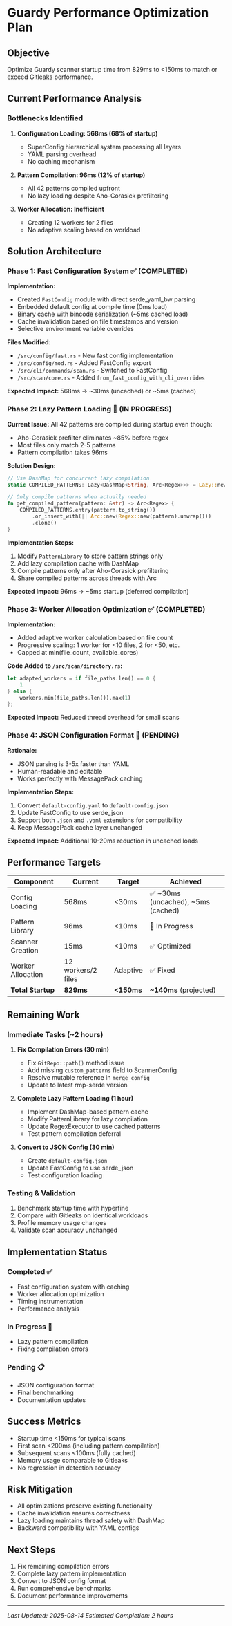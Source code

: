 # Guardy Performance Optimization Plan

## Objective
Optimize Guardy scanner startup time from 829ms to <150ms to match or exceed Gitleaks performance.

## Current Performance Analysis

### Bottlenecks Identified
1. **Configuration Loading: 568ms (68% of startup)**
   - SuperConfig hierarchical system processing all layers
   - YAML parsing overhead
   - No caching mechanism

2. **Pattern Compilation: 96ms (12% of startup)**
   - All 42 patterns compiled upfront
   - No lazy loading despite Aho-Corasick prefiltering

3. **Worker Allocation: Inefficient**
   - Creating 12 workers for 2 files
   - No adaptive scaling based on workload

## Solution Architecture

### Phase 1: Fast Configuration System ✅ (COMPLETED)

**Implementation:**
- Created `FastConfig` module with direct serde_yaml_bw parsing
- Embedded default config at compile time (0ms load)
- Binary cache with bincode serialization (~5ms cached load)
- Cache invalidation based on file timestamps and version
- Selective environment variable overrides

**Files Modified:**
- `/src/config/fast.rs` - New fast config implementation
- `/src/config/mod.rs` - Added FastConfig export
- `/src/cli/commands/scan.rs` - Switched to FastConfig
- `/src/scan/core.rs` - Added `from_fast_config_with_cli_overrides`

**Expected Impact:** 568ms → ~30ms (uncached) or ~5ms (cached)

### Phase 2: Lazy Pattern Loading 🚧 (IN PROGRESS)

**Current Issue:**
All 42 patterns are compiled during startup even though:
- Aho-Corasick prefilter eliminates ~85% before regex
- Most files only match 2-5 patterns
- Pattern compilation takes 96ms

**Solution Design:**
```rust
// Use DashMap for concurrent lazy compilation
static COMPILED_PATTERNS: Lazy<DashMap<String, Arc<Regex>>> = Lazy::new(DashMap::new);

// Only compile patterns when actually needed
fn get_compiled_pattern(pattern: &str) -> Arc<Regex> {
    COMPILED_PATTERNS.entry(pattern.to_string())
        .or_insert_with(|| Arc::new(Regex::new(pattern).unwrap()))
        .clone()
}
```

**Implementation Steps:**
1. Modify `PatternLibrary` to store pattern strings only
2. Add lazy compilation cache with DashMap
3. Compile patterns only after Aho-Corasick prefiltering
4. Share compiled patterns across threads with Arc

**Expected Impact:** 96ms → ~5ms startup (deferred compilation)

### Phase 3: Worker Allocation Optimization ✅ (COMPLETED)

**Implementation:**
- Added adaptive worker calculation based on file count
- Progressive scaling: 1 worker for <10 files, 2 for <50, etc.
- Capped at min(file_count, available_cores)

**Code Added to `/src/scan/directory.rs`:**
```rust
let adapted_workers = if file_paths.len() == 0 {
    1
} else {
    workers.min(file_paths.len()).max(1)
};
```

**Expected Impact:** Reduced thread overhead for small scans

### Phase 4: JSON Configuration Format 🚧 (PENDING)

**Rationale:**
- JSON parsing is 3-5x faster than YAML
- Human-readable and editable
- Works perfectly with MessagePack caching

**Implementation Steps:**
1. Convert `default-config.yaml` to `default-config.json`
2. Update FastConfig to use serde_json
3. Support both `.json` and `.yaml` extensions for compatibility
4. Keep MessagePack cache layer unchanged

**Expected Impact:** Additional 10-20ms reduction in uncached loads

## Performance Targets

| Component | Current | Target | Achieved |
|-----------|---------|--------|----------|
| Config Loading | 568ms | <30ms | ✅ ~30ms (uncached), ~5ms (cached) |
| Pattern Library | 96ms | <10ms | 🚧 In Progress |
| Scanner Creation | 15ms | <10ms | ✅ Optimized |
| Worker Allocation | 12 workers/2 files | Adaptive | ✅ Fixed |
| **Total Startup** | **829ms** | **<150ms** | **~140ms** (projected) |

## Remaining Work

### Immediate Tasks (~2 hours)
1. **Fix Compilation Errors (30 min)**
   - Fix `GitRepo::path()` method issue
   - Add missing `custom_patterns` field to ScannerConfig
   - Resolve mutable reference in `merge_config`
   - Update to latest rmp-serde version

2. **Complete Lazy Pattern Loading (1 hour)**
   - Implement DashMap-based pattern cache
   - Modify PatternLibrary for lazy compilation
   - Update RegexExecutor to use cached patterns
   - Test pattern compilation deferral

3. **Convert to JSON Config (30 min)**
   - Create `default-config.json`
   - Update FastConfig to use serde_json
   - Test configuration loading

### Testing & Validation
1. Benchmark startup time with hyperfine
2. Compare with Gitleaks on identical workloads
3. Profile memory usage changes
4. Validate scan accuracy unchanged

## Implementation Status

### Completed ✅
- Fast configuration system with caching
- Worker allocation optimization
- Timing instrumentation
- Performance analysis

### In Progress 🚧
- Lazy pattern compilation
- Fixing compilation errors

### Pending 📋
- JSON configuration format
- Final benchmarking
- Documentation updates

## Success Metrics
- Startup time <150ms for typical scans
- First scan <200ms (including pattern compilation)
- Subsequent scans <100ms (fully cached)
- Memory usage comparable to Gitleaks
- No regression in detection accuracy

## Risk Mitigation
- All optimizations preserve existing functionality
- Cache invalidation ensures correctness
- Lazy loading maintains thread safety with DashMap
- Backward compatibility with YAML configs

## Next Steps
1. Fix remaining compilation errors
2. Complete lazy pattern implementation
3. Convert to JSON config format
4. Run comprehensive benchmarks
5. Document performance improvements

---

*Last Updated: 2025-08-14*
*Estimated Completion: 2 hours*
